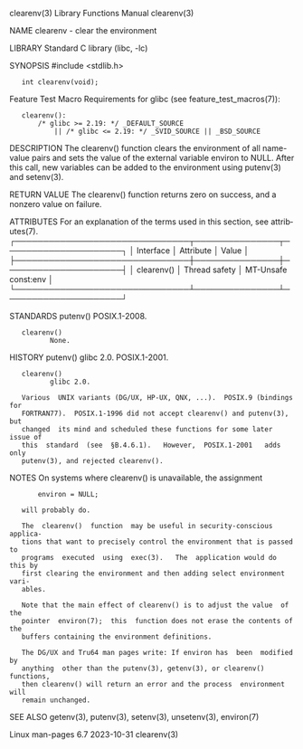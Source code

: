 clearenv(3)                Library Functions Manual                clearenv(3)

NAME
       clearenv - clear the environment

LIBRARY
       Standard C library (libc, -lc)

SYNOPSIS
       #include <stdlib.h>

       int clearenv(void);

   Feature Test Macro Requirements for glibc (see feature_test_macros(7)):

       clearenv():
           /* glibc >= 2.19: */ _DEFAULT_SOURCE
               || /* glibc <= 2.19: */ _SVID_SOURCE || _BSD_SOURCE

DESCRIPTION
       The  clearenv() function clears the environment of all name-value pairs
       and sets the value of the external variable  environ  to  NULL.   After
       this  call,  new  variables  can  be  added  to  the  environment using
       putenv(3) and setenv(3).

RETURN VALUE
       The clearenv() function returns zero on success, and a nonzero value on
       failure.

ATTRIBUTES
       For an explanation of the terms  used  in  this  section,  see  attrib‐
       utes(7).
       ┌───────────────────────────────┬───────────────┬─────────────────────┐
       │ Interface                     │ Attribute     │ Value               │
       ├───────────────────────────────┼───────────────┼─────────────────────┤
       │ clearenv()                    │ Thread safety │ MT-Unsafe const:env │
       └───────────────────────────────┴───────────────┴─────────────────────┘

STANDARDS
       putenv()
              POSIX.1-2008.

       clearenv()
              None.

HISTORY
       putenv()
              glibc 2.0.  POSIX.1-2001.

       clearenv()
              glibc 2.0.

       Various  UNIX variants (DG/UX, HP-UX, QNX, ...).  POSIX.9 (bindings for
       FORTRAN77).  POSIX.1-1996 did not accept clearenv() and putenv(3),  but
       changed  its mind and scheduled these functions for some later issue of
       this  standard  (see  §B.4.6.1).   However,  POSIX.1-2001   adds   only
       putenv(3), and rejected clearenv().

NOTES
       On systems where clearenv() is unavailable, the assignment

           environ = NULL;

       will probably do.

       The  clearenv()  function  may be useful in security-conscious applica‐
       tions that want to precisely control the environment that is passed  to
       programs  executed  using  exec(3).   The  application would do this by
       first clearing the environment and then adding select environment vari‐
       ables.

       Note that the main effect of clearenv() is to adjust the value  of  the
       pointer  environ(7);  this  function does not erase the contents of the
       buffers containing the environment definitions.

       The DG/UX and Tru64 man pages write: If environ has  been  modified  by
       anything  other than the putenv(3), getenv(3), or clearenv() functions,
       then clearenv() will return an error and the process  environment  will
       remain unchanged.

SEE ALSO
       getenv(3), putenv(3), setenv(3), unsetenv(3), environ(7)

Linux man-pages 6.7               2023-10-31                       clearenv(3)
